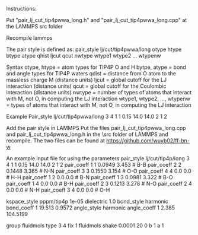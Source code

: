 Instructions:

Put "pair_lj_cut_tip4pwwa_long.h" and "pair_lj_cut_tip4pwwa_long.cpp" at the LAMMPS src folder

Recompile lammps


The pair style is defined as: 
pair_style lj/cut/tip4pwwa/long otype htype btype atype qhist ljcut qcut nwtype wtype1 wtype2 … wtypenw

Syntax
otype, htype = atom types for TIP4P O and H
bytpe, atype = bond and angle types for TIP4P waters
qdist = distance from O atom to the massless charge M (distance units)
ljcut = global cutoff for the LJ interaction (distance units)
qcut = global cutoff for  the Coulombic interaction (distance units)
nwtype = number of types of atoms that interact with M, not O, in computing the LJ interaction
wtype1, wtype2, …, wtypenw = types of atoms that interact with M, not O, in computing the LJ interaction

Example
Pair_style lj/cut/tip4pwwa/long 3 4 1 1 0.15 14.0 14.0 2 1 2

Add the pair style in LAMMPS
Put the files pair_lj_cut_tip4pwwa_long.cpp and pair_lj_cut_tip4pwwa_long.h in the \src folder of LAMMPS and recompile.
The two files can be found at https://github.com/wuyb02/ff-bn-w

An example input file for using the parameters
pair_style    lj/cut/tip4p/long 3 4 1 1 0.15 14.0 14.0 2 1 2
pair_coeff      1 1  0.0949 3.453       # B-B
pair_coeff      2 2  0.1448 3.365       # N-N
pair_coeff      3 3  0.1550 3.154       # O-O
pair_coeff      4 4  0.0     0.0        # H-H
pair_coeff      1 2  0.0     0.0        # B-N
pair_coeff      1 3  0.0981 3.322       # B-O
pair_coeff      1 4  0.0     0.0        # B-H
pair_coeff      2 3  0.1213 3.278       # N-O
pair_coeff      2 4  0.0     0.0        # N-H
pair_coeff      3 4  0.0     0.0        # O-H

kspace_style    pppm/tip4p 1e-05
dielectric      1.0
bond_style      harmonic
bond_coeff      1 19.513 0.9572
angle_style     harmonic
angle_coeff     1 2.385 104.5199

group           fluidmols type 3 4
fix 1 fluidmols shake 0.0001 20 0 b 1 a 1
